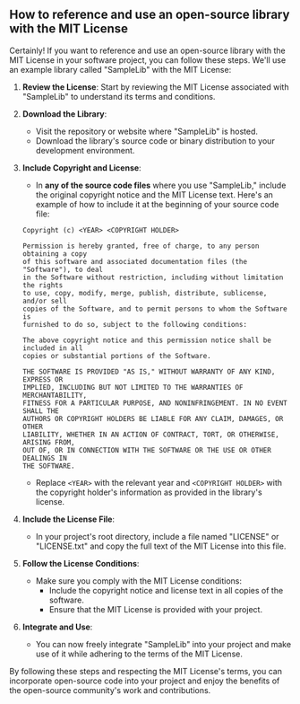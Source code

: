 ## How to reference and use an open-source library with the MIT License

Certainly! If you want to reference and use an open-source library with the MIT License in your software project, you can follow these steps. We'll use an example library called "SampleLib" with the MIT License:

1. **Review the License**: Start by reviewing the MIT License associated with "SampleLib" to understand its terms and conditions.

2. **Download the Library**:
   - Visit the repository or website where "SampleLib" is hosted.
   - Download the library's source code or binary distribution to your development environment.

3. **Include Copyright and License**:
   - In **any of the source code files** where you use "SampleLib," include the original copyright notice and the MIT License text. Here's an example of how to include it at the beginning of your source code file:

   ```plaintext
   Copyright (c) <YEAR> <COPYRIGHT HOLDER>

   Permission is hereby granted, free of charge, to any person obtaining a copy
   of this software and associated documentation files (the "Software"), to deal
   in the Software without restriction, including without limitation the rights
   to use, copy, modify, merge, publish, distribute, sublicense, and/or sell
   copies of the Software, and to permit persons to whom the Software is
   furnished to do so, subject to the following conditions:

   The above copyright notice and this permission notice shall be included in all
   copies or substantial portions of the Software.

   THE SOFTWARE IS PROVIDED "AS IS," WITHOUT WARRANTY OF ANY KIND, EXPRESS OR
   IMPLIED, INCLUDING BUT NOT LIMITED TO THE WARRANTIES OF MERCHANTABILITY,
   FITNESS FOR A PARTICULAR PURPOSE, AND NONINFRINGEMENT. IN NO EVENT SHALL THE
   AUTHORS OR COPYRIGHT HOLDERS BE LIABLE FOR ANY CLAIM, DAMAGES, OR OTHER
   LIABILITY, WHETHER IN AN ACTION OF CONTRACT, TORT, OR OTHERWISE, ARISING FROM,
   OUT OF, OR IN CONNECTION WITH THE SOFTWARE OR THE USE OR OTHER DEALINGS IN
   THE SOFTWARE.
   ```

   - Replace `<YEAR>` with the relevant year and `<COPYRIGHT HOLDER>` with the copyright holder's information as provided in the library's license.

4. **Include the License File**:
   - In your project's root directory, include a file named "LICENSE" or "LICENSE.txt" and copy the full text of the MIT License into this file.

5. **Follow the License Conditions**:
   - Make sure you comply with the MIT License conditions:
     - Include the copyright notice and license text in all copies of the software.
     - Ensure that the MIT License is provided with your project.

6. **Integrate and Use**:
   - You can now freely integrate "SampleLib" into your project and make use of it while adhering to the terms of the MIT License.

By following these steps and respecting the MIT License's terms, you can incorporate open-source code into your project and enjoy the benefits of the open-source community's work and contributions.